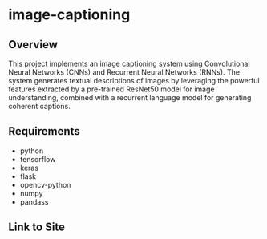 # image-captioning

## Overview

This project implements an image captioning system using Convolutional Neural Networks (CNNs) and Recurrent Neural Networks (RNNs). The system generates textual descriptions of images by leveraging the powerful features extracted by a pre-trained ResNet50 model for image understanding, combined with a recurrent language model for generating coherent captions.

## Requirements
- python 
- tensorflow
- keras
- flask
- opencv-python
- numpy
- pandass

## Link to Site 
